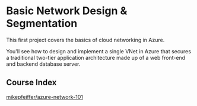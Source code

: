 # Basic Network Design & Segmentation

This first project covers the basics of cloud networking in Azure.

You'll see how to design and implement a single VNet in Azure that secures a traditional two-tier application architecture made up of a web front-end and backend database server.

## Course Index
[mikepfeiffer/azure-network-101](https://github.com/mikepfeiffer/azure-network-101)